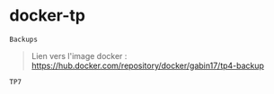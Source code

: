 # docker-tp

    Backups 
> Lien vers l'image docker : https://hub.docker.com/repository/docker/gabin17/tp4-backup

    TP7

